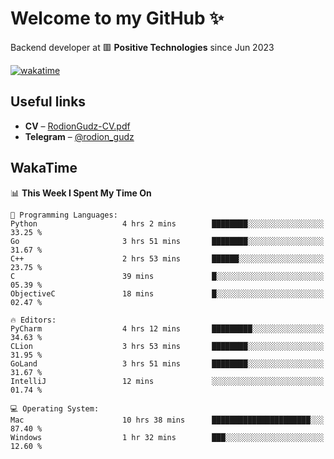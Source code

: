 # Welcome to my GitHub ✨

Backend developer at 🟥 **Positive Technologies** since Jun 2023

[![wakatime](https://wakatime.com/badge/user/f84f6fea-179f-4f5d-a4f0-4e45b7070455.svg)](https://wakatime.com/@f84f6fea-179f-4f5d-a4f0-4e45b7070455)  

  
## Useful links
- **CV** – [RodionGudz-CV.pdf](https://github.com/rodion-gudz/rodion-gudz/files/12843067/RodionGudz-CV.pdf)
- **Telegram** – [@rodion_gudz](https://t.me/rodion_gudz)

## WakaTime

<!--START_SECTION:waka-->
📊 **This Week I Spent My Time On** 

```text
💬 Programming Languages: 
Python                   4 hrs 2 mins        ████████░░░░░░░░░░░░░░░░░   33.25 % 
Go                       3 hrs 51 mins       ████████░░░░░░░░░░░░░░░░░   31.67 % 
C++                      2 hrs 53 mins       ██████░░░░░░░░░░░░░░░░░░░   23.75 % 
C                        39 mins             █░░░░░░░░░░░░░░░░░░░░░░░░   05.39 % 
ObjectiveC               18 mins             █░░░░░░░░░░░░░░░░░░░░░░░░   02.47 % 

🔥 Editors: 
PyCharm                  4 hrs 12 mins       █████████░░░░░░░░░░░░░░░░   34.63 % 
CLion                    3 hrs 53 mins       ████████░░░░░░░░░░░░░░░░░   31.95 % 
GoLand                   3 hrs 51 mins       ████████░░░░░░░░░░░░░░░░░   31.67 % 
IntelliJ                 12 mins             ░░░░░░░░░░░░░░░░░░░░░░░░░   01.74 % 

💻 Operating System: 
Mac                      10 hrs 38 mins      ██████████████████████░░░   87.40 % 
Windows                  1 hr 32 mins        ███░░░░░░░░░░░░░░░░░░░░░░   12.60 % 
```


<!--END_SECTION:waka-->
